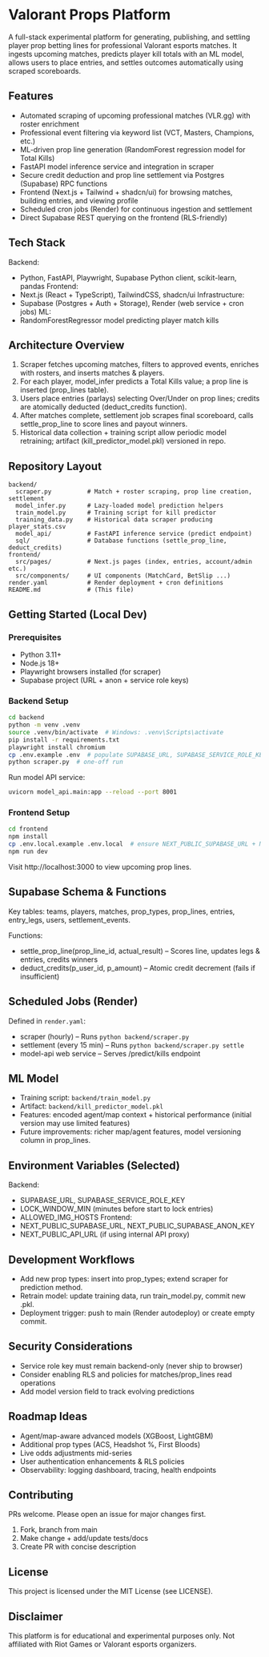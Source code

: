 # Valorant Props Platform

A full-stack experimental platform for generating, publishing, and settling player prop betting lines for professional Valorant esports matches. It ingests upcoming matches, predicts player kill totals with an ML model, allows users to place entries, and settles outcomes automatically using scraped scoreboards.

## Features
- Automated scraping of upcoming professional matches (VLR.gg) with roster enrichment
- Professional event filtering via keyword list (VCT, Masters, Champions, etc.)
- ML-driven prop line generation (RandomForest regression model for Total Kills)
- FastAPI model inference service and integration in scraper
- Secure credit deduction and prop line settlement via Postgres (Supabase) RPC functions
- Frontend (Next.js + Tailwind + shadcn/ui) for browsing matches, building entries, and viewing profile
- Scheduled cron jobs (Render) for continuous ingestion and settlement
- Direct Supabase REST querying on the frontend (RLS-friendly)

## Tech Stack
Backend:
- Python, FastAPI, Playwright, Supabase Python client, scikit-learn, pandas
Frontend:
- Next.js (React + TypeScript), TailwindCSS, shadcn/ui
Infrastructure:
- Supabase (Postgres + Auth + Storage), Render (web service + cron jobs)
ML:
- RandomForestRegressor model predicting player match kills

## Architecture Overview
1. Scraper fetches upcoming matches, filters to approved events, enriches with rosters, and inserts matches & players.
2. For each player, model_infer predicts a Total Kills value; a prop line is inserted (prop_lines table).
3. Users place entries (parlays) selecting Over/Under on prop lines; credits are atomically deducted (deduct_credits function).
4. After matches complete, settlement job scrapes final scoreboard, calls settle_prop_line to score lines and payout winners.
5. Historical data collection + training script allow periodic model retraining; artifact (kill_predictor_model.pkl) versioned in repo.

## Repository Layout
```
backend/
  scraper.py          # Match + roster scraping, prop line creation, settlement
  model_infer.py      # Lazy-loaded model prediction helpers
  train_model.py      # Training script for kill predictor
  training_data.py    # Historical data scraper producing player_stats.csv
  model_api/          # FastAPI inference service (predict endpoint)
  sql/                # Database functions (settle_prop_line, deduct_credits)
frontend/
  src/pages/          # Next.js pages (index, entries, account/admin etc.)
  src/components/     # UI components (MatchCard, BetSlip ...)
render.yaml           # Render deployment + cron definitions
README.md             # (This file)
```

## Getting Started (Local Dev)
### Prerequisites
- Python 3.11+
- Node.js 18+
- Playwright browsers installed (for scraper)
- Supabase project (URL + anon + service role keys)

### Backend Setup
```bash
cd backend
python -m venv .venv
source .venv/bin/activate  # Windows: .venv\Scripts\activate
pip install -r requirements.txt
playwright install chromium
cp .env.example .env  # populate SUPABASE_URL, SUPABASE_SERVICE_ROLE_KEY, etc.
python scraper.py  # one-off run
```

Run model API service:
```bash
uvicorn model_api.main:app --reload --port 8001
```

### Frontend Setup
```bash
cd frontend
npm install
cp .env.local.example .env.local  # ensure NEXT_PUBLIC_SUPABASE_URL + NEXT_PUBLIC_SUPABASE_ANON_KEY
npm run dev
```

Visit http://localhost:3000 to view upcoming prop lines.

## Supabase Schema & Functions
Key tables: teams, players, matches, prop_types, prop_lines, entries, entry_legs, users, settlement_events.

Functions:
- settle_prop_line(prop_line_id, actual_result) – Scores line, updates legs & entries, credits winners
- deduct_credits(p_user_id, p_amount) – Atomic credit decrement (fails if insufficient)

## Scheduled Jobs (Render)
Defined in `render.yaml`:
- scraper (hourly) – Runs `python backend/scraper.py`
- settlement (every 15 min) – Runs `python backend/scraper.py settle`
- model-api web service – Serves /predict/kills endpoint

## ML Model
- Training script: `backend/train_model.py`
- Artifact: `backend/kill_predictor_model.pkl`
- Features: encoded agent/map context + historical performance (initial version may use limited features)
- Future improvements: richer map/agent features, model versioning column in prop_lines.

## Environment Variables (Selected)
Backend:
- SUPABASE_URL, SUPABASE_SERVICE_ROLE_KEY
- LOCK_WINDOW_MIN (minutes before start to lock entries)
- ALLOWED_IMG_HOSTS
Frontend:
- NEXT_PUBLIC_SUPABASE_URL, NEXT_PUBLIC_SUPABASE_ANON_KEY
- NEXT_PUBLIC_API_URL (if using internal API proxy)

## Development Workflows
- Add new prop types: insert into prop_types; extend scraper for prediction method.
- Retrain model: update training data, run train_model.py, commit new .pkl.
- Deployment trigger: push to main (Render autodeploy) or create empty commit.

## Security Considerations
- Service role key must remain backend-only (never ship to browser)
- Consider enabling RLS and policies for matches/prop_lines read operations
- Add model version field to track evolving predictions

## Roadmap Ideas
- Agent/map-aware advanced models (XGBoost, LightGBM)
- Additional prop types (ACS, Headshot %, First Bloods)
- Live odds adjustments mid-series
- User authentication enhancements & RLS policies
- Observability: logging dashboard, tracing, health endpoints

## Contributing
PRs welcome. Please open an issue for major changes first.

1. Fork, branch from main
2. Make change + add/update tests/docs
3. Create PR with concise description

## License
This project is licensed under the MIT License (see LICENSE).

## Disclaimer
This platform is for educational and experimental purposes only. Not affiliated with Riot Games or Valorant esports organizers.

